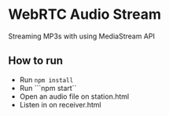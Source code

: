 # WebRTC Audio Stream

Streaming MP3s with using MediaStream API

## How to run

- Run ```npm install```
- Run ```npm start``
- Open an audio file on station.html
- Listen in on receiver.html
